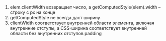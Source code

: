 1. elem.clientWidth возвращает число, а getComputedStyle(elem).width – строку с px на конце
2. getComputedStyle не всегда даст ширину
3. clientWidth соответствует внутренней области элемента, включая внутренние отступы, а CSS-ширина соответствует внутренней области без внутренних отступов padding
